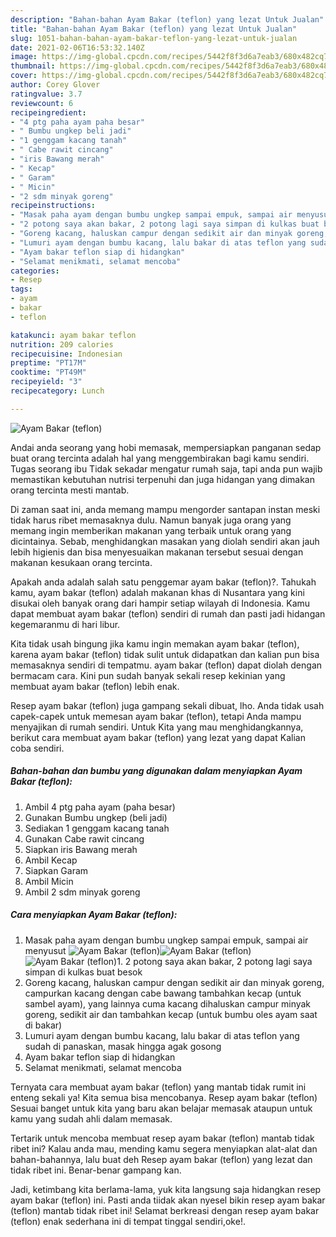 ```yaml
---
description: "Bahan-bahan Ayam Bakar (teflon) yang lezat Untuk Jualan"
title: "Bahan-bahan Ayam Bakar (teflon) yang lezat Untuk Jualan"
slug: 1051-bahan-bahan-ayam-bakar-teflon-yang-lezat-untuk-jualan
date: 2021-02-06T16:53:32.140Z
image: https://img-global.cpcdn.com/recipes/5442f8f3d6a7eab3/680x482cq70/ayam-bakar-teflon-foto-resep-utama.jpg
thumbnail: https://img-global.cpcdn.com/recipes/5442f8f3d6a7eab3/680x482cq70/ayam-bakar-teflon-foto-resep-utama.jpg
cover: https://img-global.cpcdn.com/recipes/5442f8f3d6a7eab3/680x482cq70/ayam-bakar-teflon-foto-resep-utama.jpg
author: Corey Glover
ratingvalue: 3.7
reviewcount: 6
recipeingredient:
- "4 ptg paha ayam paha besar"
- " Bumbu ungkep beli jadi"
- "1 genggam kacang tanah"
- " Cabe rawit cincang"
- "iris Bawang merah"
- " Kecap"
- " Garam"
- " Micin"
- "2 sdm minyak goreng"
recipeinstructions:
- "Masak paha ayam dengan bumbu ungkep sampai empuk, sampai air menyusut"
- "2 potong saya akan bakar, 2 potong lagi saya simpan di kulkas buat besok"
- "Goreng kacang, haluskan campur dengan sedikit air dan minyak goreng, campurkan kacang dengan cabe bawang tambahkan kecap (untuk sambel ayam), yang lainnya cuma kacang dihaluskan campur minyak goreng, sedikit air dan tambahkan kecap (untuk bumbu oles ayam saat di bakar)"
- "Lumuri ayam dengan bumbu kacang, lalu bakar di atas teflon yang sudah di panaskan, masak hingga agak gosong"
- "Ayam bakar teflon siap di hidangkan"
- "Selamat menikmati, selamat mencoba"
categories:
- Resep
tags:
- ayam
- bakar
- teflon

katakunci: ayam bakar teflon 
nutrition: 209 calories
recipecuisine: Indonesian
preptime: "PT17M"
cooktime: "PT49M"
recipeyield: "3"
recipecategory: Lunch

---
```



![Ayam Bakar (teflon)](https://img-global.cpcdn.com/recipes/5442f8f3d6a7eab3/680x482cq70/ayam-bakar-teflon-foto-resep-utama.jpg)

Andai anda seorang yang hobi memasak, mempersiapkan panganan sedap buat orang tercinta adalah hal yang menggembirakan bagi kamu sendiri. Tugas seorang ibu Tidak sekadar mengatur rumah saja, tapi anda pun wajib memastikan kebutuhan nutrisi terpenuhi dan juga hidangan yang dimakan orang tercinta mesti mantab.

Di zaman  saat ini, anda memang mampu mengorder santapan instan meski tidak harus ribet memasaknya dulu. Namun banyak juga orang yang memang ingin memberikan makanan yang terbaik untuk orang yang dicintainya. Sebab, menghidangkan masakan yang diolah sendiri akan jauh lebih higienis dan bisa menyesuaikan makanan tersebut sesuai dengan makanan kesukaan orang tercinta. 



Apakah anda adalah salah satu penggemar ayam bakar (teflon)?. Tahukah kamu, ayam bakar (teflon) adalah makanan khas di Nusantara yang kini disukai oleh banyak orang dari hampir setiap wilayah di Indonesia. Kamu dapat membuat ayam bakar (teflon) sendiri di rumah dan pasti jadi hidangan kegemaranmu di hari libur.

Kita tidak usah bingung jika kamu ingin memakan ayam bakar (teflon), karena ayam bakar (teflon) tidak sulit untuk didapatkan dan kalian pun bisa memasaknya sendiri di tempatmu. ayam bakar (teflon) dapat diolah dengan bermacam cara. Kini pun sudah banyak sekali resep kekinian yang membuat ayam bakar (teflon) lebih enak.

Resep ayam bakar (teflon) juga gampang sekali dibuat, lho. Anda tidak usah capek-capek untuk memesan ayam bakar (teflon), tetapi Anda mampu menyajikan di rumah sendiri. Untuk Kita yang mau menghidangkannya, berikut cara membuat ayam bakar (teflon) yang lezat yang dapat Kalian coba sendiri.

<!--inarticleads1-->

##### Bahan-bahan dan bumbu yang digunakan dalam menyiapkan Ayam Bakar (teflon):

1. Ambil 4 ptg paha ayam (paha besar)
1. Gunakan  Bumbu ungkep (beli jadi)
1. Sediakan 1 genggam kacang tanah
1. Gunakan  Cabe rawit cincang
1. Siapkan iris Bawang merah
1. Ambil  Kecap
1. Siapkan  Garam
1. Ambil  Micin
1. Ambil 2 sdm minyak goreng




<!--inarticleads2-->

##### Cara menyiapkan Ayam Bakar (teflon):

1. Masak paha ayam dengan bumbu ungkep sampai empuk, sampai air menyusut
<img src="https://img-global.cpcdn.com/steps/196c270eebc19f07/160x128cq70/ayam-bakar-teflon-langkah-memasak-1-foto.jpg" alt="Ayam Bakar (teflon)"><img src="https://img-global.cpcdn.com/steps/dfa40d51d93282dd/160x128cq70/ayam-bakar-teflon-langkah-memasak-1-foto.jpg" alt="Ayam Bakar (teflon)"><img src="https://img-global.cpcdn.com/steps/13a7ad909d3b8292/160x128cq70/ayam-bakar-teflon-langkah-memasak-1-foto.jpg" alt="Ayam Bakar (teflon)">1. 2 potong saya akan bakar, 2 potong lagi saya simpan di kulkas buat besok
1. Goreng kacang, haluskan campur dengan sedikit air dan minyak goreng, campurkan kacang dengan cabe bawang tambahkan kecap (untuk sambel ayam), yang lainnya cuma kacang dihaluskan campur minyak goreng, sedikit air dan tambahkan kecap (untuk bumbu oles ayam saat di bakar)
1. Lumuri ayam dengan bumbu kacang, lalu bakar di atas teflon yang sudah di panaskan, masak hingga agak gosong
1. Ayam bakar teflon siap di hidangkan
1. Selamat menikmati, selamat mencoba




Ternyata cara membuat ayam bakar (teflon) yang mantab tidak rumit ini enteng sekali ya! Kita semua bisa mencobanya. Resep ayam bakar (teflon) Sesuai banget untuk kita yang baru akan belajar memasak ataupun untuk kamu yang sudah ahli dalam memasak.

Tertarik untuk mencoba membuat resep ayam bakar (teflon) mantab tidak ribet ini? Kalau anda mau, mending kamu segera menyiapkan alat-alat dan bahan-bahannya, lalu buat deh Resep ayam bakar (teflon) yang lezat dan tidak ribet ini. Benar-benar gampang kan. 

Jadi, ketimbang kita berlama-lama, yuk kita langsung saja hidangkan resep ayam bakar (teflon) ini. Pasti anda tiidak akan nyesel bikin resep ayam bakar (teflon) mantab tidak ribet ini! Selamat berkreasi dengan resep ayam bakar (teflon) enak sederhana ini di tempat tinggal sendiri,oke!.

